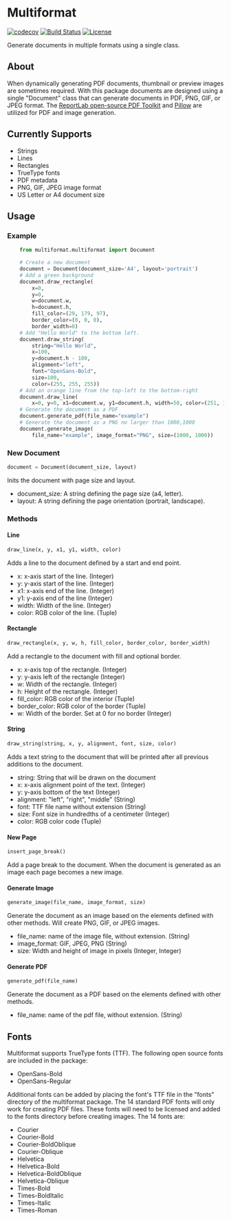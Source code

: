 # Multiformat
[![codecov](https://codecov.io/gh/AdamMoller/multiformat/branch/master/graph/badge.svg)](https://codecov.io/gh/AdamMoller/multiformat)
[![Build Status](https://travis-ci.org/AdamMoller/multiformat.svg?branch=master)](https://travis-ci.org/AdamMoller/multiformat)
[![License](https://img.shields.io/badge/license-Apache%202.0-blue.svg)](http://www.apache.org/licenses/LICENSE-2.0)

Generate documents in multiple formats using a single class.

## About
When dynamically generating PDF documents, thumbnail or preview images are sometimes required. With this package documents are designed using a single "Document" class that can generate documents in PDF, PNG, GIF, or JPEG format. The [ReportLab open-source PDF Toolkit](https://bitbucket.org/rptlab/reportlab) and [Pillow](https://github.com/python-pillow/Pillow) are utilized for PDF and image generation.

## Currently Supports
- Strings
- Lines
- Rectangles
- TrueType fonts
- PDF metadata
- PNG, GIF, JPEG image format
- US Letter or A4 document size

## Usage

### Example
``` python
    from multiformat.multiformat import Document

    # Create a new document
    document = Document(document_size='A4', layout='portrait')
    # Add a green background
    document.draw_rectangle(
        x=0,
        y=0,
        w=document.w,
        h=document.h,
        fill_color=(29, 179, 97),
        border_color=(0, 0, 0),
        border_width=0)
    # Add "Hello World" to the bottom left.
    document.draw_string(
        string="Hello World",
        x=100,
        y=document.h - 100,
        alignment="left",
        font="OpenSans-Bold",
        size=100,
        color=(255, 255, 255))
    # Add an orange line from the top-left to the bottom-right
    document.draw_line(
        x=0, y=0, x1=document.w, y1=document.h, width=50, color=(251, 176, 64))
    # Generate the document as a PDF
    document.generate_pdf(file_name="example")
    # Generate the document as a PNG no larger than 1000,1000
    document.generate_image(
        file_name="example", image_format="PNG", size=(1000, 1000))
```
### New Document
``` python
document = Document(document_size, layout)
```
Inits the document with page size and layout.
- document_size: A string defining the page size (a4, letter).
- layout: A string defining the page orientation (portrait, landscape).

### Methods

#### Line
``` python
draw_line(x, y, x1, y1, width, color)
```
Adds a line to the document defined by a start and end point.
- x: x-axis start of the line. (Integer)
-  y: y-axis start of the line. (Integer)
- x1: x-axis end of the line. (Integer)
- y1: y-axis end of the line (Integer)
- width: Width of the line. (Integer)
- color: RGB color of the line. (Tuple)

#### Rectangle
``` python
draw_rectangle(x, y, w, h, fill_color, border_color, border_width)
```
Add a rectangle to the document with fill and optional border.
- x: x-axis top of the rectangle. (Integer)
- y: y-axis left of the rectangle (Integer)
- w: Width of the rectangle. (Integer)
- h: Height of the rectangle. (Integer)
- fill_color: RGB color of the interior (Tuple)
- border_color: RGB color of the border (Tuple)
- w: Width of the border. Set at 0 for no border (Integer)

#### String
``` python
draw_string(string, x, y, alignment, font, size, color)
```
Adds a text string to the document that will be printed after all previous additions to the document.
- string: String that will be drawn on the document
-  x: x-axis alignment point of the text. (Integer)
- y: y-axis bottom of the text (Integer)
- alignment: "left", "right", "middle" (String)
- font: TTF file name without extension (String)
- size: Font size in hundredths of a centimeter (Integer)
- color: RGB color code (Tuple)

#### New Page
``` python
insert_page_break()
```
Add a page break to the document. When the document is generated as an image each page becomes a new image.

#### Generate Image
``` python
generate_image(file_name, image_format, size)
```
Generate the document as an image based on the elements defined with other methods. Will create PNG, GIF, or JPEG images.
- file_name: name of the image file, without extension. (String)
- image_format: GIF, JPEG, PNG (String)
- size: Width and height of image in pixels (Integer, Integer)

#### Generate PDF
``` python
generate_pdf(file_name)
```
Generate the document as a PDF based on the elements defined with other methods.
- file_name: name of the pdf file, without extension. (String)

## Fonts
Multiformat supports TrueType fonts (TTF). The following open source fonts are included in the package:
- OpenSans-Bold
- OpenSans-Regular

Additional fonts can be added by placing the font's TTF file in the "fonts" directory of the multiformat package. The 14 standard PDF fonts will only work for creating PDF files. These fonts will need to be licensed and added to the fonts directory before creating images. The 14 fonts are:
- Courier
- Courier-Bold
- Courier-BoldOblique
- Courier-Oblique
- Helvetica
- Helvetica-Bold
- Helvetica-BoldOblique
- Helvetica-Oblique
- Times-Bold
- Times-BoldItalic
- Times-Italic
- Times-Roman
